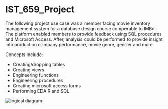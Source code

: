 # IST_659_Project
The following project use case was a member facing movie inventory management system for a database design course comperable to IMBd. The platform enabled members to provide feedback using SQL procedures and Microsoft Access. After, analysis could be performed to provide insight into production company performance, movie genre, gender and more.

Concepts Include:
* Creating/dropping tables
* Creating views
* Engineering functions
* Engineering procedures
* Creating microsoft access forms
* Performing EDA R and SQL

![logical diagram](https://user-images.githubusercontent.com/33853282/87225458-29443e80-c35b-11ea-8175-998742212c7d.png)
